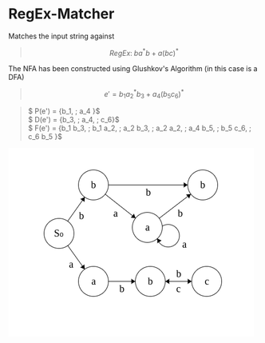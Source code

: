 # RegEx-Matcher
Matches the input string against
> $$RegEx: \; ba^*b \; + \; a(bc)^*$$

The NFA has been constructed using Glushkov's Algorithm (in this case is a DFA)
> $$e' = b_1 a_2^* b_3 \; + \; a_4 (b_5 c_6)^*$$

> $ P(e') = \{b_1, \; a_4 \}$ \
  $ D(e') = \{b_3, \; a_4, \; c_6\}$ \
  $ F(e') = \{b_1 b_3, \; b_1 a_2, \; a_2 b_3, \; a_2 a_2, \; a_4 b_5, \; b_5 c_6, \; c_6 b_5 \}$

 ![NFA](NFA.png "NFA from Glushkov's Algorithm")
